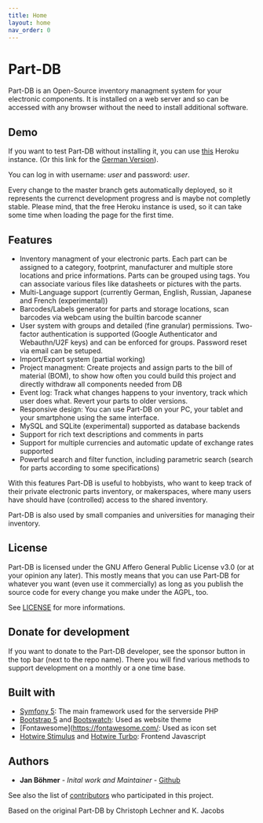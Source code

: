 ```yaml
---
title: Home
layout: home
nav_order: 0
---
```


# Part-DB
Part-DB is an Open-Source inventory managment system for your electronic components.
It is installed on a web server and so can be accessed with any browser without the need to install additional software.

## Demo
If you want to test Part-DB without installing it, you can use [this](https://part-db.herokuapp.com) Heroku instance. 
(Or this link for the [German Version](https://part-db.herokuapp.com/de/)). 

You can log in with username: *user* and password: *user*.

Every change to the master branch gets automatically deployed, so it represents the currenct development progress and is
maybe not completly stable. Please mind, that the free Heroku instance is used, so it can take some time when loading the page
for the first time.

## Features
* Inventory managment of your electronic parts. Each part can be assigned to a category, footprint, manufacturer 
and multiple store locations and price informations. Parts can be grouped using tags. You can associate various files like datasheets or pictures with the parts.
* Multi-Language support (currently German, English, Russian, Japanese and French (experimental))
* Barcodes/Labels generator for parts and storage locations, scan barcodes via webcam using the builtin barcode scanner
* User system with groups and detailed (fine granular) permissions. 
Two-factor authentication is supported (Google Authenticator and Webauthn/U2F keys) and can be enforced for groups. Password reset via email can be setuped.
* Import/Export system (partial working)
* Project managment: Create projects and assign parts to the bill of material (BOM), to show how often you could build this project and directly withdraw all components needed from DB
* Event log: Track what changes happens to your inventory, track which user does what. Revert your parts to older versions.
* Responsive design: You can use Part-DB on your PC, your tablet and your smartphone using the same interface.
* MySQL and SQLite (experimental) supported as database backends
* Support for rich text descriptions and comments in parts
* Support for multiple currencies and automatic update of exchange rates supported
* Powerful search and filter function, including parametric search (search for parts according to some specifications)


With this features Part-DB is useful to hobbyists, who want to keep track of their private electronic parts inventory,
or makerspaces, where many users have should have (controlled) access to the shared inventory.

Part-DB is also used by small companies and universities for managing their inventory.

## License
Part-DB is licensed under the GNU Affero General Public License v3.0 (or at your opinion any later).
This mostly means that you can use Part-DB for whatever you want (even use it commercially)
as long as you publish the source code for every change you make under the AGPL, too.

See [LICENSE](https://github.com/Part-DB/Part-DB-symfony/blob/master/LICENSE) for more informations.

## Donate for development
If you want to donate to the Part-DB developer, see the sponsor button in the top bar (next to the repo name).
There you will find various methods to support development on a monthly or a one time base.

## Built with
* [Symfony 5](https://symfony.com/): The main framework used for the serverside PHP
* [Bootstrap 5](https://getbootstrap.com/) and [Bootswatch](https://bootswatch.com/): Used as website theme
* [Fontawesome](https://fontawesome.com/: Used as icon set
* [Hotwire Stimulus](https://stimulus.hotwired.dev/) and [Hotwire Turbo](https://turbo.hotwired.dev/): Frontend Javascript

## Authors
* **Jan Böhmer** - *Inital work and Maintainer* - [Github](https://github.com/jbtronics/)

See also the list of [contributors](https://github.com/Part-DB/Part-DB-symfony/graphs/contributors) who participated in this project.

Based on the original Part-DB by Christoph Lechner and K. Jacobs
